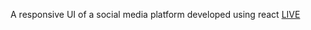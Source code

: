 A responsive UI of a social media platform developed using react
[LIVE](https://nazsocialbook.netlify.app/login)

